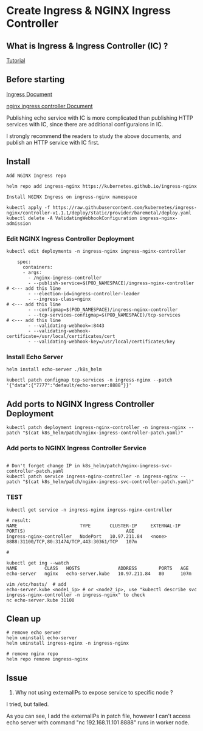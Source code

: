 # Create Ingress & NGINX Ingress Controller

## What is Ingress & Ingress Controller (IC) ?

[Tutorial](https://www.youtube.com/watch?v=80Ew_fsV4rM&t=1102s&ab_channel=TechWorldwithNana)

## Before starting

[Ingress Document](https://kubernetes.io/docs/concepts/services-networking/ingress/)

[nginx ingress controller Document](https://kubernetes.github.io/ingress-nginx/deploy/#bare-metal-clusters)

Publishing echo service with IC is more complicated than publishing HTTP services with IC, since there are additional configuraions in IC.

I strongly recommend the readers to study the above documents, and publish an HTTP service with IC first.


## Install  

`Add NGINX Ingress repo`

```shell=
helm repo add ingress-nginx https://kubernetes.github.io/ingress-nginx
```

`Install NGINX Ingress on ingress-nginx namespace`

```shell=
kubectl apply -f https://raw.githubusercontent.com/kubernetes/ingress-nginx/controller-v1.1.1/deploy/static/provider/baremetal/deploy.yaml
kubectl delete -A ValidatingWebhookConfiguration ingress-nginx-admission
```

### Edit NGINX Ingress Controller Deployment

```shell=
kubectl edit deployments -n ingress-nginx ingress-nginx-controller

    spec:
      containers:
      - args:
        - /nginx-ingress-controller
        - --publish-service=$(POD_NAMESPACE)/ingress-nginx-controller     # <--- add this line
        - --election-id=ingress-controller-leader
        - --ingress-class=nginx                                           # <--- add this line
        - --configmap=$(POD_NAMESPACE)/ingress-nginx-controller
        - --tcp-services-configmap=$(POD_NAMESPACE)/tcp-services          # <--- add this line
        - --validating-webhook=:8443
        - --validating-webhook-certificate=/usr/local/certificates/cert
        - --validating-webhook-key=/usr/local/certificates/key
```

### Install Echo Server

```shell=
helm install echo-server ./k8s_helm
``` 

```shell=
kubectl patch configmap tcp-services -n ingress-nginx --patch '{"data":{"7777":"default/echo-server:8888"}}'
```

## Add ports to NGINX Ingress Controller Deployment

```shell=
kubectl patch deployment ingress-nginx-controller -n ingress-nginx --patch "$(cat k8s_helm/patch/nginx-ingress-controller-patch.yaml)"
```

### Add ports to NGINX Ingress Controller Service

```shell=

# Don't forget change IP in k8s_helm/patch/nginx-ingress-svc-controller-patch.yaml
kubectl patch service ingress-nginx-controller -n ingress-nginx --patch "$(cat k8s_helm/patch/nginx-ingress-svc-controller-patch.yaml)"
```

### TEST

```
kubectl get service -n ingress-nginx ingress-nginx-controller

# result:
NAME                       TYPE       CLUSTER-IP     EXTERNAL-IP   PORT(S)                                     AGE
ingress-nginx-controller   NodePort   10.97.211.84   <none>        8888:31100/TCP,80:31474/TCP,443:30361/TCP   107m

# 

kubectl get ing --watch
NAME          CLASS   HOSTS              ADDRESS        PORTS   AGE
echo-server   nginx   echo-server.kube   10.97.211.84   80      107m 

vim /etc/hosts/  # add
echo-server.kube <node1_ip> # or <node2_ip>, use "kubectl describe svc ingress-nginx-controller -n ingress-nginx" to check 
nc echo-server.kube 31100
```

## Clean up

```shell=
# remove echo server
helm uninstall echo-server
helm uninstall ingress-nginx -n ingress-nginx

# remove nginx repo
helm repo remove ingress-nginx
```

## Issue

1. Why not using externalIPs to expose service to specific node ?

I tried, but failed.

As you can see, I add the externalIPs in patch file, however I can't access echo server with command "nc 192.168.11.101 8888" runs in worker node.


